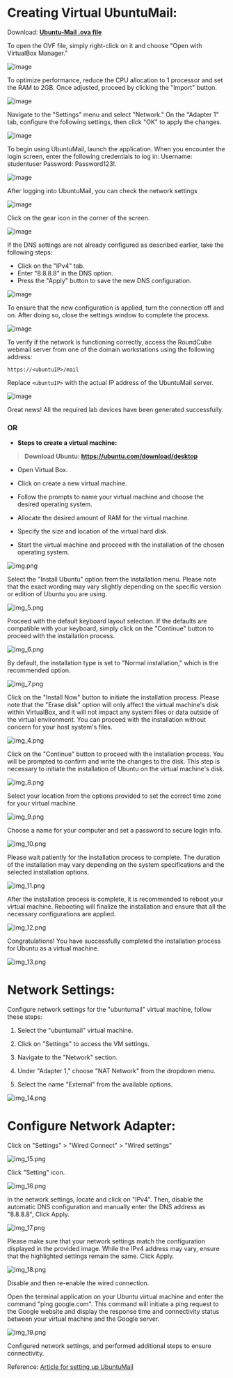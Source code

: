 # Creating Virtual UbuntuMail:

Download: **[Ubuntu-Mail .ova file](https://mayorsec-my.sharepoint.com/personal/joe_mayorsec_com/_layouts/15/onedrive.aspx?ga=1&id=%2Fpersonal%2Fjoe%5Fmayorsec%5Fcom%2FDocuments%2FCourse%20Share%20Drive%2FNet1%20%2D%20UbuntuMail%2Eova&parent=%2Fpersonal%2Fjoe%5Fmayorsec%5Fcom%2FDocuments%2FCourse%20Share%20Drive)**

To open the OVF file, simply right-click on it and choose "Open with VirtualBox Manager."

![image](https://github.com/thesinghsec/Active-Directory--Home-Lab-/assets/126919241/b20ef36a-6d08-4a67-9a6e-9fe8379d9173)

To optimize performance, reduce the CPU allocation to 1 processor and set the RAM to 2GB. Once adjusted, proceed by clicking the "Import" button.

![image](https://github.com/thesinghsec/Active-Directory--Home-Lab-/assets/126919241/224c7443-61ad-4c83-8750-90b4b5d3fe69)

Navigate to the "Settings" menu and select "Network." On the "Adapter 1" tab, configure the following settings, then click "OK" to apply the changes.

![image](https://github.com/thesinghsec/Active-Directory--Home-Lab-/assets/126919241/41a9fc35-601c-40a7-aa1e-8c82489bab7d)

To begin using UbuntuMail, launch the application. When you encounter the login screen, enter the following credentials to log in:
Username: studentuser
Password: Password123!.

![image](https://github.com/thesinghsec/Active-Directory--Home-Lab-/assets/126919241/d8c6ca92-2241-4f7a-bf9a-3a3b175a647e)

After logging into UbuntuMail, you can check the network settings 

![image](https://github.com/thesinghsec/Active-Directory--Home-Lab-/assets/126919241/b7061c1b-89bc-4683-bdd7-571db7304136)

Click on the gear icon in the corner of the screen. 

![image](https://github.com/thesinghsec/Active-Directory--Home-Lab-/assets/126919241/96f5c00a-a535-4004-b4e9-26e152c71cc1)

If the DNS settings are not already configured as described earlier, take the following steps:

- Click on the "IPv4" tab.
- Enter "8.8.8.8" in the DNS option.
- Press the "Apply" button to save the new DNS configuration.

![image](https://github.com/thesinghsec/Active-Directory--Home-Lab-/assets/126919241/504d054a-9430-4452-8300-7b52863db1c9)

To ensure that the new configuration is applied, turn the connection off and on. After doing so, close the settings window to complete the process.

![image](https://github.com/thesinghsec/Active-Directory--Home-Lab-/assets/126919241/38b3cf57-c0df-4209-bc2d-cbff8080a821)

To verify if the network is functioning correctly, access the RoundCube webmail server from one of the domain workstations using the following address:

`https://<ubuntuIP>/mail`

Replace `<ubuntuIP>` with the actual IP address of the UbuntuMail server. 

![image](https://github.com/thesinghsec/Active-Directory--Home-Lab-/assets/126919241/f0c7ad4d-4237-4800-94ee-b4b9646da9af)

Great news! All the required lab devices have been generated successfully.

### OR

-  **Steps to create a virtual machine:**
> **Download Ubuntu: https://ubuntu.com/download/desktop**

- Open Virtual Box.

- Click on create a new virtual machine.

- Follow the prompts to name your virtual machine and choose the desired operating system.

- Allocate the desired amount of RAM for the virtual machine.

- Specify the size and location of the virtual hard disk.
   
- Start the virtual machine and proceed with the installation of the chosen operating system.

![img.png](Images/ub-images/img.png)

Select the "Install Ubuntu" option from the installation menu. Please note that the exact wording may vary slightly depending on the specific version or edition of Ubuntu you are using.

![img_5.png](Images/ub-images/img_5.png)

Proceed with the default keyboard layout selection. If the defaults are compatible with your keyboard, simply click on the "Continue" button to proceed with the installation process.

![img_6.png](Images/ub-images/img_6.png)

By default, the installation type is set to "Normal installation," which is the recommended option. 

![img_7.png](Images/ub-images/img_7.png)

Click on the "Install Now" button to initiate the installation process. Please note that the "Erase disk" option will only affect the virtual machine's disk within VirtualBox, and it will not impact any system files or data outside of the virtual environment. You can proceed with the installation without concern for your host system's files.

![img_4.png](Images/ub-images/img_4.png)

Click on the "Continue" button to proceed with the installation process. You will be prompted to confirm and write the changes to the disk. This step is necessary to initiate the installation of Ubuntu on the virtual machine's disk.

![img_8.png](Images/ub-images/img_8.png)

Select your location from the options provided to set the correct time zone for your virtual machine. 

![img_9.png](Images/ub-images/img_9.png)

Choose a name for your computer and set a password to secure login info.

![img_10.png](Images/ub-images/img_10.png)

Please wait patiently for the installation process to complete. The duration of the installation may vary depending on the system specifications and the selected installation options.

![img_11.png](Images/ub-images/img_11.png)

After the installation process is complete, it is recommended to reboot your virtual machine. Rebooting will finalize the installation and ensure that all the necessary configurations are applied.

![img_12.png](Images/ub-images/img_12.png)

Congratulations! You have successfully completed the installation process for Ubuntu as a virtual machine.

![img_13.png](Images/ub-images/img_13.png)

# Network Settings:

 Configure network settings for the "ubuntumail" virtual machine, follow these steps:

1. Select the "ubuntumail" virtual machine.
    
2. Click on "Settings" to access the VM settings.
   
3. Navigate to the "Network" section.
    
4. Under "Adapter 1," choose "NAT Network" from the dropdown menu.
    
5. Select the name "External" from the available options.

![img_14.png](Images/ub-images/img_14.png)

# Configure Network Adapter:

Click on "Settings" > "Wired Connect" > "Wired settings"

![img_15.png](Images/ub-images/img_15.png)

Click "Setting" icon.

![img_16.png](Images/ub-images/img_16.png)

In the network settings, locate and click on "IPv4". Then, disable the automatic DNS configuration and manually enter the DNS address as "8.8.8.8", Click Apply.

![img_17.png](Images/ub-images/img_17.png)

Please make sure that your network settings match the configuration displayed in the provided image. While the IPv4 address may vary, ensure that the highlighted settings remain the same. Click Apply.

![img_18.png](Images/ub-images/img_18.png)

 Disable and then re-enable the wired connection.
 
Open the terminal application on your Ubuntu virtual machine and enter the command "ping google.com". This command will initiate a ping request to the Google website and display the response time and connectivity status between your virtual machine and the Google server.

![img_19.png](Images/ub-images/img_19.png)

Configured network settings, and performed additional steps to ensure connectivity.

Reference: [Article for setting up UbuntuMail](https://tecadmin.net/how-to-install-roundcube-webmail-on-ubuntu-20-04/)
